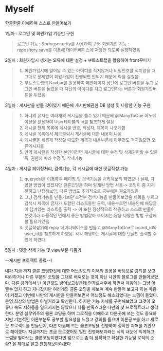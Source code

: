 # Myself
한줄한줄 이해하며 스스로 만들어보기

1일차 : 로그인 및 회원가입 기능만 구현
> 로그인 기능 : Springsecurity를 사용하여 구현
> 회원가입 기능 : repository.save를 이용해 데이터베이스에 저장만 되도록 설정하였음

2일차 : 회원가입시 생기는 오류에 대한 설정 + 부트스트랩을 활용하여 front꾸미기
> 1. 회원가입시에 일어날 수 있는 아이디를 적지않거나 비밀번호를 적지않을 때 그대로 문제없이 회원가입이 진행되면 안되기 때문에 락을 걸었음
> 2. 부트스트랩의 Navbar를 활용하여 메인페이지 상단에 로그인 버튼을 두고 로그인 버튼을 눌렀을 때 자신의 아이디를 치고 로그인하는 버튼과 회원가입버튼을 두었음

3일차 : 게시판을 만들 것이였기 때문에 게시판에관한 DB 생성 및 다양한 기능 구현
> 1. 하나의 유저는 여러개의 게시글을 쓸수 있기 때문에 @ManyToOne 어노테이션을 활용하여 User테이블의 id를 참조하게 설정
> 2. 게시글 전체 목록에 게시글 번호, 작성자, 제목이 나오게함
> 3. 게시글 목록에서 제목클릭시 게시글에 대한 내용이 나옴
> 4. 게시글을 새롭게 작성할 때또한 제목과 내용부분에 아무것도 적지않으면 오류메시지를 
> 5. 만약 게시글을 작성한 본인이라면 게시글에 대한 수정 및 삭제권한할 수 있음 즉, 권한에 따라 수정 및 삭제가능

4일차 : 게시글 페이징처리, 검색기능, 각 게시글에 대한 댓글작성 가능
> 1. querydsl을 이용하여 페이징 및 검색기능을 처리해보려 하였으나 실패, 다양한 방법이 있겠지만 클론코딩을 하며 알게된 방법 사용-> 코딩이 좀 지저분하고 난잡해보임, 다른 방법도 추가적으로 공부해볼 필요가있음
> 2. 그냥 검색기능을 만들기보단 조건부 검색기능을 만들어보았음 제목을 누르고 검색시 제목에 글자가 포함된 리스트들만 출력, 내용누르면 내용안에 해당글이 담겨있는 리스트들 출력 -> 이 또한 정상적으로 작동하고 스스로 만들어본것이라 효율적인 면에서 좋은 방법같아 보이지는 않음 다양한 방법 구상해볼 필요가있음
> 3. 댓글작성위해 reply 데이터베이스를 만들고 @ManyToOne로 board_id와 user_id를 참조하게 하였음. 각각 해당하는 게시글에 대한 댓글만 출력할 수 있게 하였다.

5일차 : 댓글 삭제 기능 및 view부분 다듬기

--게시판 프로젝트 종료--!

내가 지금 까지 클론 코딩한것에 대한 어느정도의 이해와 활용을 바탕으로 강의를 보고 따라하거나 다른 부분의 코딩을 그대로 배껴오는 것이 아닌 나만의 블로그를 만들어보았다.
다른 강의에서 난 이런것도 넣어보고싶은데 안가르쳐주네 하면서 처음에는 그냥 어쩔수 없지 하고 지나갔지만 여러개의 클론 코딩을 해보며 계속 만들어 보고자 하는 마음이 커졌고 이번에 나만의 게시판을 만들어보면서 어느정도 해소되었다는 느낌이 들었다. 분명 최상의 방법은 아닐거라고 확신한다. 하지만 기능 자체를 구현해보았고 그것이 오류나 속도 저하등을 일으키지는 않았으니 나름 만족스러운 나만의 첫 프로젝트라고 생각한다. 분명 실무위주의 클론 코딩을 하며 그로직을 이해하고 다른곳에 쓰는 것도 중요하지만 기본적인 이론부분도 공부할 필요성을 느꼈고 강의를 들으며 이론공부를 하고 
새로운 프로젝트를 만들던지, 다른 마음에 드는 클론코딩을 진행하며 정확한 이해를 기반으로 해야겠다.
지금까지는 조금 모르겠어도 일단 진행해보자라는 식의 내눈에 익게하고 느낌을 받아보는 클론코딩이였다면 앞으로는 좀 더 정확하고 확실한 기능및 로직의 순환? 을 제대로 알고 진행해보아야겠다
